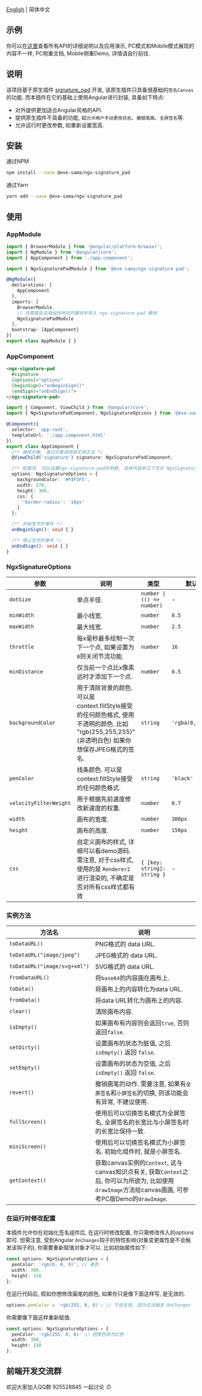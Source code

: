 [English](README.md) | 简体中文

## 示例
你可以在[这里](https://mr-eve.github.io/ngx-signature-pad/)查看所有API的详细说明以及应用演示, PC模式和Mobile模式展现的内容不一样, PC侧重文档, Mobile侧重Demo, 详情请自行前往.

## 说明

该项目基于原生插件 [signature_pad](https://github.com/szimek/signature_pad) 开发, 该原生插件只具备很基础的`签名Canvas`的功能. 而本插件在它的基础上使用Angular进行封装, 具备如下特点:
 - 对外提供更加适合Angular风格的API.
 - 提供原生插件不具备的功能, 如`允许用户手动更改状态`、`撤销笔画`、`全屏签名`等.
 - 允许运行时更改参数, 如重新设置宽高.

## 安装

通过NPM
```bash
npm install --save @eve-sama/ngx-signature_pad
```

通过Yarn
```bash
yarn add --save @eve-sama/ngx-signature_pad
```

## 使用

### AppModule
```typescript
import { BrowserModule } from '@angular/platform-browser';
import { NgModule } from '@angular/core';
import { AppComponent } from './app.component';

import { NgxSignaturePadModule } from '@eve-sama/ngx-signature-pad';

@NgModule({
  declarations: [
    AppComponent
  ],
  imports: [
    BrowserModule,
    // 你需要在应用组件所在的模块中导入 ngx-signature-pad 模块
    NgxSignaturePadModule
  ],
  bootstrap: [AppComponent]
})
export class AppModule { }
```
### AppComponent
```html
<ngx-signature-pad
  #signature
  [options]="options"
  (beginSign)="onBeginSign()"
  (endSign)="onEndSign()">
</ngx-signature-pad>
```
```typescript
import { Component, ViewChild } from '@angular/core';
import { NgxSignaturePadComponent, NgxSignatureOptions } from '@eve-sama/ngx-signature-pad';

@Component({
  selector: 'app-root',
  templateUrl: './app.component.html'
})
export class AppComponent {
  /** 捕获对象, 通过对象调用其实例方法 */
  @ViewChild('signature') signature: NgxSignaturePadComponent;

  /** 配置项, 可以设置ngx-signature-pad的参数, 具体内容参见下文对 NgxSignatureOptions 的详细介绍 */
  options: NgxSignatureOptions = {
    backgroundColor: '#F4F5F5',
    width: 570,
    height: 300,
    css: {
      'border-radius': '16px'
    }
  };

  /** 开始签字的事件 */
  onBeginSign(): void { }

  /** 停止签字的事件 */
  onEndSign(): void { }
}
```
### NgxSignatureOptions

| 参数 | 说明 | 类型 | 默认值 |
| --- | --- | --- | --- |
| `dotSize` | 单点半径. | `number \| (() => number)` | - |
| `minWidth` | 最小线宽. | `number` | `0.5` |
| `maxWidth` | 最大线宽. | `number` | `2.5` |
| `throttle` | 每x毫秒最多绘制一次下一个点, 如果设置为`0`则关闭节流功能. | `number` | `16` |
| `minDistance` | 仅当前一个点比x像素远时才添加下一个点. | `number` | `0.5` |
| `backgroundColor` | 用于清除背景的颜色. 可以是context.fillStyle接受的任何颜色格式, 使用不透明的颜色. 比如 "rgb(255,255,255)" (非透明白色) 如果你想保存JPEG格式的签名. | `string` | `'rgba(0,0,0,0)'` |
| `penColor` | 线条颜色. 可以是context.fillStyle接受的任何颜色格式. | `string` | `'black'` |
| `velocityFilterWeight` | 用于根据先前速度修改新速度的权重. | `number` | `0.7` |
| `width` | 画布的宽度. | `number` | `300px` |
| `height` | 画布的高度. | `number` | `150px` |
| `css` | 自定义画布的样式, 详细可以看demo源码. 需注意, 对于css样式, 使用的是 `Renderer2` 进行渲染的, 不确定是否对所有css样式都有效 | `{ [key: string]: string }` | - |

### 实例方法

| 方法名 | 说明 |
| --- | --- |
| `toDataURL()` | PNG格式的 data URL. |
| `toDataURL("image/jpeg")` | JPEG格式的 data URL. |
| `toDataURL("image/svg+xml")` | SVG格式的 data URL. |
| `fromDataURL()` | 将`base64`的内容画在画布上. |
| `toData()` | 将画布上的内容转化为data URL. |
| `fromData()` | 将data URL转化为画布上的内容. |
| `clear()` | 清除画布内容. |
| `isEmpty()` | 如果画布有内容则会返回`true`, 否则返回`false`. |
| `setDirty()` | 设置画布的状态为脏值, 之后 `isEmpty()` 返回 `false`. |
| `setEmpty()` | 设置画布的状态为空值, 之后 `isEmpty()` 返回 `false`. |
| `revert()` | 撤销画笔的动作. 需要注意, 如果有`全屏签名`和`小屏签名`的切换, 则该功能会有异常, 不建议使用. |
| `fullScreen()` | 使用后可以切换签名模式为全屏签名, 全屏签名的长宽比与小屏签名时的长宽比保持一致. |
| `miniScreen()` | 使用后可以切换签名模式为小屏签名. 初始化组件时, 就是小屏签名. |
| `getContext()` | 获取canvas实例的`Context`, 这与canvas知识点有关, 获取`Context`之后, 你可以为所欲为, 比如使用`drawImage`方法给canvas画画, 可参考PC版Demo的`drawImage`. |

### 在运行时修改配置

本插件允许你在初始化签名组件后, 在运行时修改配置, 你只需修改传入的options即可. 但需注意, 受到Angular `OnChanges`钩子的特性影响(对象变更属性是不会触发该钩子的), 你需要重新赋值对象才可以. 比如初始属性如下:

```typescript
const options: NgxSignatureOptions = {
  penColor: 'rgb(0, 0, 0)', // 黑色
  width: 300,
  height: 150
};
```

在运行代码后, 假如你想修改画笔的颜色, 如果你只是像下面这样写, 是无效的.

```typescript
options.penColor = 'rgb(255, 0, 0)'; // 不会生效, 因为无法触发 OnChanges
```

你需要像下面这样重新赋值.

```typescript
const options: NgxSignatureOptions = {
  penColor: 'rgb(255, 0, 0)' // 把黑色改为红色
  width: 300,
  height: 150
};
```

## 前端开发交流群

欢迎大家加入QQ群 925528845 一起讨论 :D
